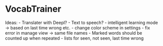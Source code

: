 # VocabTrainer
Ideas: 
	- Translater with Deepl?
	- Text to speech?
	- intelligent learning mode -> based on last time wrong etc.
	- change color scheme in settings
	- fix error in manage view -> same file names
	- Marked words should be counted up when repeated
	- lists for seen, not seen, last time wrong